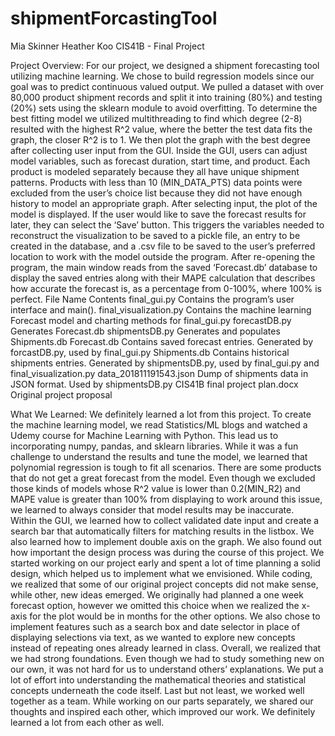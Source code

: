 # shipmentForcastingTool
Mia Skinner
Heather Koo 
CIS41B - Final Project


Project Overview:
For our project, we designed a shipment forecasting tool utilizing machine learning. We chose to build regression models since our goal was to predict continuous valued output. We pulled a dataset with over 80,000 product shipment records and split it into training (80%) and testing (20%) sets using the sklearn module to avoid overfitting. To determine the best fitting model we utilized multithreading to find which degree (2-8) resulted with the highest R^2 value, where the better the test data fits the graph, the closer R^2 is to 1. 
We then plot the graph with the best degree after collecting user input from the GUI. Inside the GUI, users can adjust model variables, such as forecast duration, start time, and product. Each product is modeled separately because they all have unique shipment patterns. Products with less than 10 (MIN_DATA_PTS) data points were excluded from the user’s choice list because they did not have enough history to model an appropriate graph. After selecting input, the plot of the model is displayed. 
If the user would like to save the forecast results for later, they can select the ‘Save’ button. This triggers the variables needed to reconstruct the visualization to be saved to a pickle file, an entry to be created in the database, and a .csv file to be saved to the user’s preferred location to work with the model outside the program. After re-opening the program, the main window reads from the saved ‘Forecast.db’ database to display the saved entries along with their MAPE calculation that describes how accurate the forecast is, as a percentage from 0-100%, where 100% is perfect. 
File Name
	Contents
	final_gui.py
	Contains the program’s user interface and main().
	final_visualization.py
	Contains the machine learning Forecast model and charting methods for final_gui.py
	forecastDB.py
	Generates Forecast.db 
	shipmentsDB.py
	Generates and populates Shipments.db
	Forecast.db
	Contains saved forecast entries. Generated by forcastDB.py, used by final_gui.py
	Shipments.db
	Contains historical shipments entries. Generated by shipmentsDB.py, used by final_gui.py and final_visualization.py
	data_201811191543.json
	Dump of shipments data in JSON format. Used by shipmentsDB.py
	CIS41B final project plan.docx
	Original project proposal
	

What We Learned: 
We definitely learned a lot from this project. To create the machine learning model, we read Statistics/ML blogs and watched a Udemy course for Machine Learning with Python. This lead us to incorporating numpy, pandas, and sklearn libraries. While it was a fun challenge to understand the results and tune the model, we learned that polynomial regression is tough to fit all scenarios. There are some products that do not get a great forecast from the model. Even though we excluded those kinds of models whose R^2 value is lower than 0.2(MIN_R2) and MAPE value is greater than 100% from displaying to work around this issue, we learned to always consider that model results may be inaccurate.  
Within the GUI, we learned how to collect validated date input and create a search bar that automatically filters for matching results in the listbox. We also learned how to implement double axis on the graph. 
We also found out how important the design process was during the course of this project. We started working on our project early and spent a lot of time planning a solid design, which helped us to implement what we envisioned. While coding, we realized that some of our original project concepts did not make sense, while other, new ideas emerged. We originally had planned a one week forecast option, however we omitted this choice when we realized the x-axis for the plot would be in months for the other options. We also chose to implement features such as a search box and date selector in place of displaying selections via text, as we wanted to explore new concepts instead of repeating ones already learned in class. 
Overall, we realized that we had strong foundations. Even though we had to study something new on our own, it was not hard for us to understand others’ explanations. We put a lot of effort into understanding the mathematical theories and statistical concepts underneath the code itself. 
Last but not least, we worked well together as a team. While working on our parts separately, we shared our thoughts and inspired each other, which improved our work. We definitely learned a lot from each other as well.
